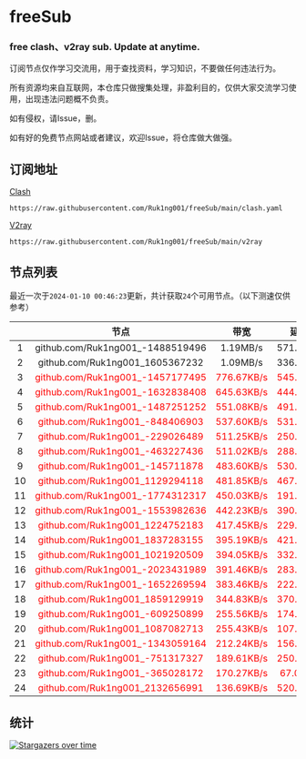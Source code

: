 # freeSub
### free clash、v2ray sub. Update at anytime.

订阅节点仅作学习交流用，用于查找资料，学习知识，不要做任何违法行为。

所有资源均来自互联网，本仓库只做搜集处理，非盈利目的，仅供大家交流学习使用，出现违法问题概不负责。

如有侵权，请Issue，删。

如有好的免费节点网站或者建议，欢迎Issue，将仓库做大做强。

## 订阅地址
[Clash](https://raw.githubusercontent.com/Ruk1ng001/freeSub/main/clash.yaml)
```
https://raw.githubusercontent.com/Ruk1ng001/freeSub/main/clash.yaml
```
[V2ray](https://raw.githubusercontent.com/Ruk1ng001/freeSub/main/v2ray)
```
https://raw.githubusercontent.com/Ruk1ng001/freeSub/main/v2ray
```

## 节点列表

最近一次于`2024-01-10 00:46:23`更新，共计获取`24`个可用节点。（以下测速仅供参考）

|  | 节点 | 带宽 | 延迟 |
|:-:|:--:|:--:|:--:|
 | 1 | github.com/Ruk1ng001_-1488519496 | 1.19MB/s | 571.00ms |
 | 2 | github.com/Ruk1ng001_1605367232 | 1.09MB/s | 336.00ms |
 | 3 | <font color=red>github.com/Ruk1ng001_-1457177495</font> | <font color=red>776.67KB/s</font> | <font color=red>545.00ms</font> |
 | 4 | <font color=red>github.com/Ruk1ng001_-1632838408</font> | <font color=red>645.63KB/s</font> | <font color=red>444.00ms</font> |
 | 5 | <font color=red>github.com/Ruk1ng001_-1487251252</font> | <font color=red>551.08KB/s</font> | <font color=red>491.00ms</font> |
 | 6 | <font color=red>github.com/Ruk1ng001_-848406903</font> | <font color=red>537.60KB/s</font> | <font color=red>531.00ms</font> |
 | 7 | <font color=red>github.com/Ruk1ng001_-229026489</font> | <font color=red>511.25KB/s</font> | <font color=red>250.00ms</font> |
 | 8 | <font color=red>github.com/Ruk1ng001_-463227436</font> | <font color=red>511.02KB/s</font> | <font color=red>288.00ms</font> |
 | 9 | <font color=red>github.com/Ruk1ng001_-145711878</font> | <font color=red>483.60KB/s</font> | <font color=red>530.00ms</font> |
 | 10 | <font color=red>github.com/Ruk1ng001_1129294118</font> | <font color=red>481.85KB/s</font> | <font color=red>467.00ms</font> |
 | 11 | <font color=red>github.com/Ruk1ng001_-1774312317</font> | <font color=red>450.03KB/s</font> | <font color=red>191.00ms</font> |
 | 12 | <font color=red>github.com/Ruk1ng001_-1553982636</font> | <font color=red>442.23KB/s</font> | <font color=red>390.00ms</font> |
 | 13 | <font color=red>github.com/Ruk1ng001_1224752183</font> | <font color=red>417.45KB/s</font> | <font color=red>229.00ms</font> |
 | 14 | <font color=red>github.com/Ruk1ng001_1837283155</font> | <font color=red>395.19KB/s</font> | <font color=red>421.00ms</font> |
 | 15 | <font color=red>github.com/Ruk1ng001_1021920509</font> | <font color=red>394.05KB/s</font> | <font color=red>332.00ms</font> |
 | 16 | <font color=red>github.com/Ruk1ng001_-2023431989</font> | <font color=red>391.46KB/s</font> | <font color=red>283.00ms</font> |
 | 17 | <font color=red>github.com/Ruk1ng001_-1652269594</font> | <font color=red>383.46KB/s</font> | <font color=red>222.00ms</font> |
 | 18 | <font color=red>github.com/Ruk1ng001_1859129919</font> | <font color=red>344.83KB/s</font> | <font color=red>370.00ms</font> |
 | 19 | <font color=red>github.com/Ruk1ng001_-609250899</font> | <font color=red>255.56KB/s</font> | <font color=red>174.00ms</font> |
 | 20 | <font color=red>github.com/Ruk1ng001_1087082713</font> | <font color=red>255.43KB/s</font> | <font color=red>107.00ms</font> |
 | 21 | <font color=red>github.com/Ruk1ng001_-1343059164</font> | <font color=red>212.24KB/s</font> | <font color=red>156.00ms</font> |
 | 22 | <font color=red>github.com/Ruk1ng001_-751317327</font> | <font color=red>189.61KB/s</font> | <font color=red>250.00ms</font> |
 | 23 | <font color=red>github.com/Ruk1ng001_-365028172</font> | <font color=red>170.27KB/s</font> | <font color=red>67.00ms</font> |
 | 24 | <font color=red>github.com/Ruk1ng001_2132656991</font> | <font color=red>136.69KB/s</font> | <font color=red>520.00ms</font> |


## 统计

[![Stargazers over time](https://starchart.cc/Ruk1ng001/freeSub.svg)](https://starchart.cc/Ruk1ng001/freeSub)